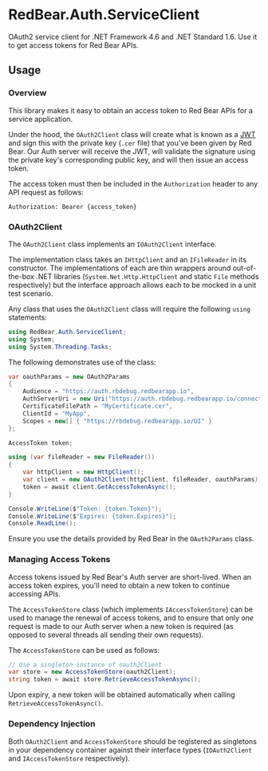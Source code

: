 # RedBear.Auth.ServiceClient
OAuth2 service client for .NET Framework 4.6 and .NET Standard 1.6. Use it to get access tokens for Red Bear APIs.

## Usage

### Overview

This library makes it easy to obtain an access token to Red Bear APIs for a service application.

Under the hood, the `OAuth2Client` class will create what is known as a [JWT](https://jwt.io/) and sign this with the private key (`.cer` file) that you've been given by Red Bear. Our Auth server will receive the JWT, will validate the signature using the private key's corresponding public key, and will then issue an access token.

The access token must then be included in the `Authorization` header to any API request as follows:

```http
Authorization: Bearer {access_token}
```

### OAuth2Client

The `OAuth2Client` class implements an `IOAuth2Client` interface. 

The implementation class takes an `IHttpClient` and an `IFileReader` in its constructor. The implementations of each are thin wrappers around out-of-the-box .NET libraries (`System.Net.Http.HttpClient` and static `File` methods respectively) but the interface approach allows each to be mocked in a unit test scenario.

Any class that uses the `OAuth2Client` class will require the following `using` statements:

```csharp
using RedBear.Auth.ServiceClient;
using System;
using System.Threading.Tasks;
```

The following demonstrates use of the class:

```csharp
var oauthParams = new OAuth2Params
{
	Audience = "https://auth.rbdebug.redbearapp.io",
	AuthServerUri = new Uri("https://auth.rbdebug.redbearapp.io/connect/token"),
	CertificateFilePath = "MyCertificate.cer",
	ClientId = "MyApp",
	Scopes = new[] { "https://rbdebug.redbearapp.io/UI" }
};

AccessToken token;

using (var fileReader = new FileReader())
{
    var httpClient = new HttpClient();
	var client = new OAuth2Client(httpClient, fileReader, oauthParams);
	token = await client.GetAccessTokenAsync();
}

Console.WriteLine($"Token: {token.Token}");
Console.WriteLine($"Expires: {token.Expires}");
Console.ReadLine();
```

Ensure you use the details provided by Red Bear in the `OAuth2Params` class.

### Managing Access Tokens

Access tokens issued by Red Bear's Auth server are short-lived. When an access token expires, you'll need to obtain a new token to continue accessing APIs.

The `AccessTokenStore` class (which implements `IAccessTokenStore`) can be used to manage the renewal of access tokens, and to ensure that only *one* request is made to our Auth server when a new token is required (as opposed to several threads all sending their own requests).

The `AccessTokenStore` can be used as follows:

```c#
// Use a singleton instance of oauth2Client
var store = new AccessTokenStore(oauth2Client);
string token = await store.RetrieveAccessTokenAsync();
```

Upon expiry, a new token will be obtained automatically when calling `RetrieveAccessTokenAsync()`.

### Dependency Injection

Both `OAuth2Client` and `AccessTokenStore` should be registered as singletons in your dependency container against their interface types (`IOAuth2Client` and `IAccessTokenStore` respectively).